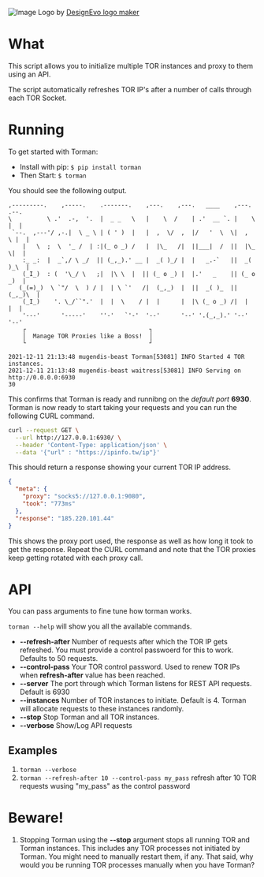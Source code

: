 
![Image](https://repository-images.githubusercontent.com/437280242/9e8e3e21-bdcb-4ca5-92bc-4427ef3f3031)
Logo by [DesignEvo logo maker](https://www.designevo.com/)


# What
This script allows you to initialize multiple TOR instances and proxy to them using an API.

The script automatically refreshes TOR IP's after a number of calls through each TOR Socket.

# Running

To get started with Torman:

- Install with pip: ```$ pip install torman``` 
- Then Start: ```$ torman```

You should see the following output.

```text
,---------.    ,-----.    .-------.    ,---.    ,---.   ____    ,---.   .--. 
\          \ .'  .-,  '.  |  _ _   \   |    \  /    | .'  __ `. |    \  |  | 
 `--.  ,---'/ ,-.|  \ _ \ | ( ' )  |   |  ,  \/  ,  |/   '  \  \|  ,  \ |  | 
    |   \  ;  \  '_ /  | :|(_ o _) /   |  |\_   /|  ||___|  /  ||  |\_ \|  | 
    :_ _:  |  _`,/ \ _/  || (_,_).' __ |  _( )_/ |  |   _.-`   ||  _( )_\  | 
    (_I_)  : (  '\_/ \   ;|  |\ \  |  || (_ o _) |  |.'   _    || (_ o _)  | 
   (_(=)_)  \ `"/  \  ) / |  | \ `'   /|  (_,_)  |  ||  _( )_  ||  (_,_)\  | 
    (_I_)    '. \_/``".'  |  |  \    / |  |      |  |\ (_ o _) /|  |    |  | 
    '---'      '-----'    ''-'   `'-'  '--'      '--' '.(_,_).' '--'    '--' 
    ┌                                   ┐
    │  Manage TOR Proxies like a Boss!  │
    └                                   ┘

2021-12-11 21:13:48 mugendis-beast Torman[53081] INFO Started 4 TOR instances.
2021-12-11 21:13:48 mugendis-beast waitress[53081] INFO Serving on http://0.0.0.0:6930
30

```

This confirms that Torman is ready and runnibng on the *default port* **6930**. Torman is now ready to start taking your requests and you can run the following CURL command.


```sh
curl --request GET \
  --url http://127.0.0.1:6930/ \
  --header 'Content-Type: application/json' \
  --data '{"url" : "https://ipinfo.tw/ip"}'
```

This should return a response showing your current TOR IP address.

```json
{
  "meta": {
    "proxy": "socks5://127.0.0.1:9080",
    "took": "773ms"
  },
  "response": "185.220.101.44"
}
```
This shows the proxy port used, the response as well as how long it took to get the response. Repeat the CURL command and note that the TOR proxies keep getting rotated with each proxy call.

# API
You can pass arguments to fine tune how torman works.

```torman --help``` will show you all the available commands.

- **--refresh-after** Number of requests after which the TOR IP gets refreshed. You must provide a control passwoerd for this to work. Defaults to 50 requests.
- **--control-pass** Your TOR control password. Used to renew TOR IPs when **refresh-after** value has been reached.
- **--server** The port through which Torman listens for REST API requests. Default is 6930
- **--instances** Number of TOR instances to initiate. Default is 4. Torman will allocate requests to these instances randomly.
- **--stop** Stop Torman and all TOR instances.
- **--verbose** Show/Log API requests

## Examples

1. ```torman --verbose```
2. ```torman --refresh-after 10 --control-pass my_pass``` refresh after 10 TOR requests wusing "my_pass" as the control password


# Beware!
1. Stopping Torman using the **--stop** argument stops all running TOR and Torman instances. This includes any TOR processes not initiated by Torman. You might need to manually restart them, if any. That said, why would you be running TOR processes manually when you have Torman?





